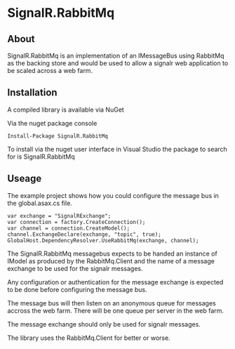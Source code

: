SignalR.RabbitMq
================

About
-----
SignalR.RabbitMq is an implementation of an IMessageBus using RabbitMq as the backing store and would be used to allow a
signalr web application to be scaled across a web farm.

Installation
------------

A compiled library is available via NuGet

Via the nuget package console

```PS
Install-Package SignalR.RabbitMq
```

To install via the nuget user interface in Visual Studio the package to search for is SignalR.RabbitMq


Useage
------

The example project shows how you could configure the message bus in the global.asax.cs file.

```CSHARP
var exchange = "SignalRExchange";
var connection = factory.CreateConnection();
var channel = connection.CreateModel();
channel.ExchangeDeclare(exchange, "topic", true);
GlobalHost.DependencyResolver.UseRabbitMq(exchange, channel);
```

The SignalR.RabbitMq messagebus expects to be handed an instance of IModel as produced by the RabbitMq.Client and the name of a message exchange to be used for the signalr messages.

Any configuration or authentication for the message exchange is expected to be done before configuring the message bus.

The message bus will then listen on an anonymous queue for messages accross the web farm. There will be one queue per server in the web farm.

The message exchange should only be used for signalr messages.

The library uses the RabbitMq.Client for better or worse.